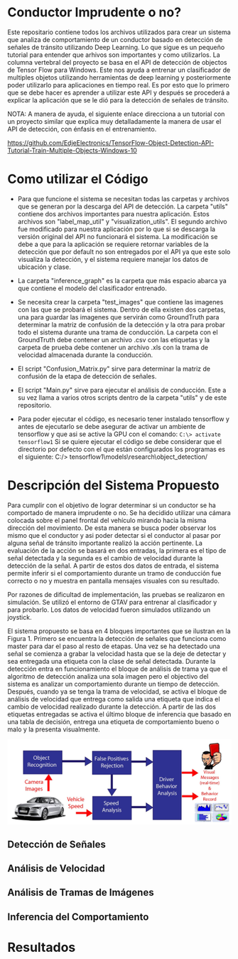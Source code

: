 # Conductor Imprudente o no?
Este repositario contiene todos los archivos utilizados para crear un sistema que analiza de comportamiento de un conductor basado en detección de señales de tránsito utilizando Deep Learning. Lo que sigue es un pequeño tutorial para entender que arhivos son importantes y como utilizarlos. La columna vertebral del proyecto se basa en el API de detección de objectos de Tensor Flow para Windows. Este nos ayuda a entrenar un clasificador de multiples objetos utilizando herramientas de deep learning y posteriormente poder utilizarlo para aplicaciones en tiempo real. Es por esto que lo primero que se debe hacer es aprender a utilizar este API y después se procederá a explicar la aplicación que se le dió para la detección de señales de tránsito.

NOTA: A manera de ayuda, el siguiente enlace direcciona a un tutorial con un proyecto similar que explica muy detalladamente la manera de usar el API de detección, con énfasis en el entrenamiento.

https://github.com/EdjeElectronics/TensorFlow-Object-Detection-API-Tutorial-Train-Multiple-Objects-Windows-10

# Como utilizar el Código

* Para que funcione el sistema se necesitan todas las carpetas y archivos que se generan por la descarga del API de detección. La carpeta "utils" contiene dos archivos importantes para nuestra aplicación. Estos archivos son "label_map_util" y "visualization_utils". El segundo archivo fue modificado para nuestra aplicación por lo que si se descarga la versión original del API no funcionará el sistema. La modificación se debe a que para la aplicación se requiere retornar variables de la detección que por default no son entregados por el API ya que este solo visualiza la detección, y el sistema requiere manejar los datos de ubicación y clase.

* La carpeta "inference_graph" es la carpeta que más espacio abarca ya que contiene el modelo del clasificador entrenado.

* Se necesita crear la carpeta "test_images" que contiene las imagenes con las que se probará el sistema. Dentro de ella existen dos carpetas, una para guardar las imagenes que servirán como GroundTruth para determinar la matriz de confusión de la detección y la otra para probar todo el sistema durante una trama de conducción. La carpeta con el GroundTruth debe contener un archivo .csv con las etiquetas y la carpeta de prueba debe contener un archivo .xls con la trama de velocidad almacenada durante la conducción. 
* El script "Confusion_Matrix.py" sirve para determinar la matriz de confusión de la etapa de detección de señales.
* El script "Main.py" sirve para ejecutar el análisis de conducción. Este a su vez llama a varios otros scripts dentro de la carpeta "utils" y de este repositorio.

* Para poder ejecutar el código, es necesario tener instalado tensorflow y antes de ejecutarlo se debe asegurar de activar un ambiente de tensorflow y que asi se active la GPU con el comando: `C:\> activate tensorflow1`
Si se quiere ejecutar el código se debe considerar que el directorio por defecto con el que están configurados los programas es el siguiente: C:/> tensorflow1\models\research\object_detection/ 

# Descripción del Sistema Propuesto

Para cumplir con el objetivo de lograr determinar si un conductor se ha comportado de manera imprudente o no. Se ha decidido utilizar una cámara colocada sobre el panel frontal del vehículo mirando hacia la misma dirección del movimiento. De esta manera se busca poder observar los mismo que el conductor y asi poder detectar si el conductor al pasar por alguna señal de tránsito importante realizó la acción pertinente. La evaluación de la acción se basará en dos entradas, la primera es el tipo de señal detectada y la segunda es el cambio de velocidad durante la detección de la señal. A partir de estos dos datos de entrada, el sistema permite inferir si el comportamiento durante un tramo de conducción fue correcto o no y muestra en pantalla mensajes visuales con su resultado. 

Por razones de dificultad de implementación, las pruebas se realizaron en simulación. Se utilizó el entorno de GTAV para entrenar al clasificador y para probarlo. Los datos de velocidad fueron simulados utilizando un joystick.

El sistema propuesto se basa en 4 bloques importantes que se ilustran en la Figura 1. Primero se encuentra la detección de señales que funciona como master para dar el paso al resto de etapas. Una vez se ha detectado una señal se comienza a grabar la velocidad hasta que se la deje de detectar y sea entregada una etiqueta con la clase de señal detectada. Durante la detección entra en funcionamiento el bloque de análisis de trama ya que el algoritmo de detección analiza una sola imagen pero el objectivo del sistema es analizar un comportamiento durante un tiempo de detección. Después, cuando ya se tenga la trama de velocidad, se activa el bloque de análisis de velocidad que entrega como salida una etiqueta que indica el cambio de velocidad realizado durante la detección. A partir de las dos etiquetas entregadas se activa el último bloque de inferencia que basado en una tabla de decisión, entrega una etiqueta de comportamiento bueno o malo y la presenta visualmente.

![Esquema Propuesto](/Imagenes/esquema.JPG)

## Detección de Señales 

## Análisis de Velocidad

## Análisis de Tramas de Imágenes

## Inferencia del Comportamiento

# Resultados 

